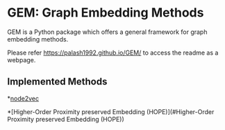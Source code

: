 # GEM: Graph Embedding Methods
GEM is a Python package which offers a general framework for graph embedding methods.

Please refer https://palash1992.github.io/GEM/ to access the readme as a webpage.


## Implemented Methods
*[node2vec](#node2vec)

*[Higher-Order Proximity preserved Embedding (HOPE)](#Higher-Order Proximity preserved Embedding (HOPE))
